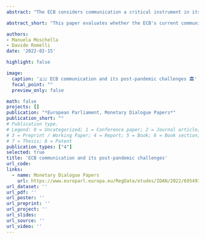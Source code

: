 ```yaml
---
abstract: "The ECB considers communication a critical instrument in its policy toolkit. Since its creation, the ECB has devoted significant attention to the mechanisms through which it conveys to the public information relevant to its decision-making and ensures its accountability. This paper assesses whether existing ECB communication practises are adequate to continue ensuring the effectiveness and accountability of monetary policy in light of the recent and upcoming challenges that the ECB confronts. This paper was provided by the Policy Department for Economic, Scientific and Quality of Life Policies at the request of the committee on Economic and Monetary Affairs (ECON) ahead of the Monetary Dialogue with the ECB President on 7 February 2022."

abstract_short: "This paper evaluates whether the ECB's current communication practices remain sufficient to ensure the effectiveness and accountability of its monetary policy in response to recent and future challenges. It was prepared for the ECON committee ahead of the Monetary Dialogue with the ECB President on 7 February 2022."

authors:
- Manuela Moschella
- Davide Romelli
date: '2022-02-15'

highlight: false

image:
  caption: '🇪🇺 ECB communication and its post-pandemic challenges 🏛️'
  focal_point: ""
  preview_only: false

math: false
projects: []
publication: "*European Parliament, Monetary Dialogue Papers*"
publication_short: ""
# Publication type.
# Legend: 0 = Uncategorized; 1 = Conference paper; 2 = Journal article;
# 3 = Preprint / Working Paper; 4 = Report; 5 = Book; 6 = Book section;
# 7 = Thesis; 8 = Patent
publication_types: ["4"]
selected: true
title: 'ECB communication and its post-pandemic challenges'
url_code: 
links:
  - name: Monetary Dialogue Papers
    url: https://www.europarl.europa.eu/RegData/etudes/IDAN/2022/695493/IPOL_IDA(2022)695493_EN.pdf
url_dataset: ''
url_pdf: ''
url_poster: ''
url_preprint: ''
url_project: ''
url_slides: 
url_source: ''
url_video: ''
---
```



